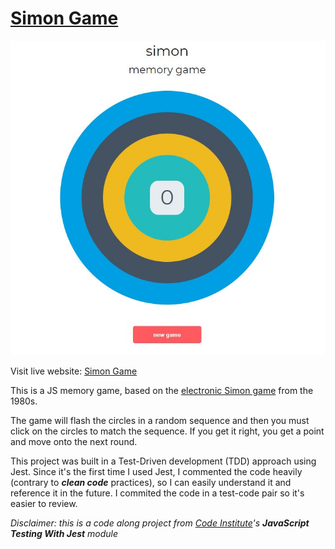 # [Simon Game](https://christ-cc.github.io/Jest-Simon-game/)


![Simon game image](images/simon-memory-game-mockup.jpg)

Visit live website: [Simon Game](https://christ-cc.github.io/Jest-Simon-game/)

This is a JS memory game, based on the [electronic Simon game](https://en.wikipedia.org/wiki/Simon_(game)) from  the 1980s.

The game will flash the  circles in a random sequence and then you must click on the circles to match the sequence. If you get it right, you get a point and move onto the next round.

This project was built in a Test-Driven development (TDD) approach using Jest. Since it's the first time I used Jest, I commented the code heavily (contrary to *__clean code__* practices), so I can easily understand it and reference it in the future.
I commited the code in a test-code pair so it's easier to review.

*Disclaimer: this is a code along project from [Code Institute](https://codeinstitute.net/)'s **JavaScript Testing With Jest** module*